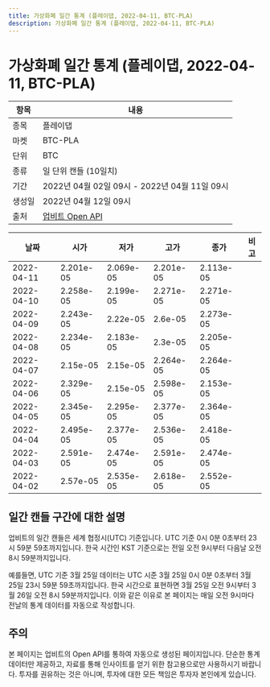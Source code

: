 ```yaml
---
title: 가상화폐 일간 통계 (플레이댑, 2022-04-11, BTC-PLA)
description: 가상화폐 일간 통계 (플레이댑, 2022-04-11, BTC-PLA)
---
```



가상화폐 일간 통계 (플레이댑, 2022-04-11, BTC-PLA)
===

|항목|내용|
|--|--|
|종목|플레이댑|
|마켓|BTC-PLA|
|단위|BTC|
|종류|일 단위 캔들 (10일치)|
|기간|2022년 04월 02일 09시 - 2022년 04월 11일 09시|
|생성일|2022년 04월 12일 09시|
|출처|[업비트 Open API](https://docs.upbit.com)|


|날짜|시가|저가|고가|종가|비고|
|--|--|--|--|--|--|
|2022-04-11|2.201e-05|2.069e-05|2.201e-05|2.113e-05|    |
|2022-04-10|2.258e-05|2.199e-05|2.271e-05|2.271e-05|    |
|2022-04-09|2.243e-05|2.22e-05|2.6e-05|2.273e-05|    |
|2022-04-08|2.234e-05|2.183e-05|2.3e-05|2.205e-05|    |
|2022-04-07|2.15e-05|2.15e-05|2.264e-05|2.264e-05|    |
|2022-04-06|2.329e-05|2.15e-05|2.598e-05|2.153e-05|    |
|2022-04-05|2.345e-05|2.295e-05|2.377e-05|2.364e-05|    |
|2022-04-04|2.495e-05|2.377e-05|2.536e-05|2.418e-05|    |
|2022-04-03|2.591e-05|2.474e-05|2.591e-05|2.474e-05|    |
|2022-04-02|2.57e-05|2.535e-05|2.618e-05|2.552e-05|    |


일간 캔들 구간에 대한 설명
---


업비트의 일간 캔들은 세계 협정시(UTC) 기준입니다. 
UTC 기준 0시 0분 0초부터 23시 59분 59초까지입니다. 
한국 시간인 KST 기준으로는 전일 오전 9시부터 다음날 오전 8시 59분까지입니다. 


예를들면, UTC 기준 3월 25일 데이터는 UTC 시준 3월 25일 0시 0분 0초부터 3월 25일 23시 59분 59초까지입니다. 
한국 시간으로 표현하면 3월 25일 오전 9시부터 3월 26일 오전 8시 59분까지입니다. 
이와 같은 이유로 본 페이지는 매일 오전 9시마다 전날의 통계 데이터를 자동으로 작성합니다. 


주의
---


본 페이지는 업비트의 Open API를 통하여 자동으로 생성된 페이지입니다. 
단순한 통계 데이터만 제공하고, 자료를 통해 인사이트를 얻기 위한 참고용으로만 사용하시기 바랍니다. 
투자를 권유하는 것은 아니며, 투자에 대한 모든 책임은 투자자 본인에게 있습니다. 

